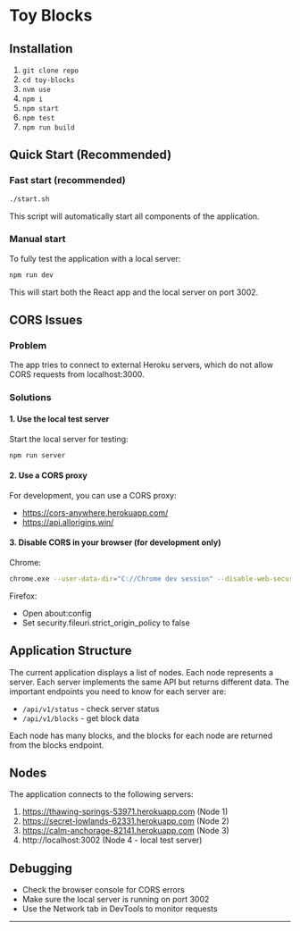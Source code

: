# Toy Blocks

## Installation

1. `git clone repo`
2. `cd toy-blocks`
3. `nvm use`
4. `npm i`
5. `npm start`
6. `npm test`
7. `npm run build`

## Quick Start (Recommended)

### Fast start (recommended)

```bash
./start.sh
```

This script will automatically start all components of the application.

### Manual start

To fully test the application with a local server:

```bash
npm run dev
```

This will start both the React app and the local server on port 3002.

## CORS Issues

### Problem

The app tries to connect to external Heroku servers, which do not allow CORS requests from localhost:3000.

### Solutions

#### 1. Use the local test server

Start the local server for testing:

```bash
npm run server
```

#### 2. Use a CORS proxy

For development, you can use a CORS proxy:

- https://cors-anywhere.herokuapp.com/
- https://api.allorigins.win/

#### 3. Disable CORS in your browser (for development only)

Chrome:

```bash
chrome.exe --user-data-dir="C://Chrome dev session" --disable-web-security
```

Firefox:

- Open about:config
- Set security.fileuri.strict_origin_policy to false

## Application Structure

The current application displays a list of nodes. Each node represents a server. Each server implements the same API but returns different data. The important endpoints you need to know for each server are:

- `/api/v1/status` - check server status
- `/api/v1/blocks` - get block data

Each node has many blocks, and the blocks for each node are returned from the blocks endpoint.

## Nodes

The application connects to the following servers:

1. https://thawing-springs-53971.herokuapp.com (Node 1)
2. https://secret-lowlands-62331.herokuapp.com (Node 2)
3. https://calm-anchorage-82141.herokuapp.com (Node 3)
4. http://localhost:3002 (Node 4 - local test server)

## Debugging

- Check the browser console for CORS errors
- Make sure the local server is running on port 3002
- Use the Network tab in DevTools to monitor requests

---
